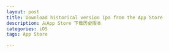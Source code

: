 ```yaml
---
layout: post
title: Download historical version ipa from the App Store
description: 从App Store 下载历史版本
categories: iOS
tags: App Store

---
```

# 